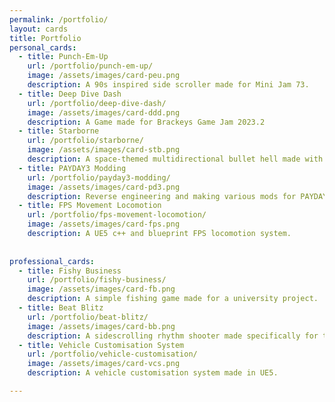 ```yaml
---
permalink: /portfolio/
layout: cards
title: Portfolio
personal_cards: 
  - title: Punch-Em-Up
    url: /portfolio/punch-em-up/
    image: /assets/images/card-peu.png
    description: A 90s inspired side scroller made for Mini Jam 73.
  - title: Deep Dive Dash
    url: /portfolio/deep-dive-dash/
    image: /assets/images/card-ddd.png
    description: A Game made for Brackeys Game Jam 2023.2
  - title: Starborne
    url: /portfolio/starborne/
    image: /assets/images/card-stb.png
    description: A space-themed multidirectional bullet hell made with the design of a GameBoy
  - title: PAYDAY3 Modding
    url: /portfolio/payday3-modding/
    image: /assets/images/card-pd3.png
    description: Reverse engineering and making various mods for PAYDAY 3.
  - title: FPS Movement Locomotion
    url: /portfolio/fps-movement-locomotion/
    image: /assets/images/card-fps.png
    description: A UE5 c++ and blueprint FPS locomotion system.
  
    
professional_cards:
  - title: Fishy Business
    url: /portfolio/fishy-business/
    image: /assets/images/card-fb.png
    description: A simple fishing game made for a university project.
  - title: Beat Blitz
    url: /portfolio/beat-blitz/
    image: /assets/images/card-bb.png
    description: A sidescrolling rhythm shooter made specifically for the PS5.
  - title: Vehicle Customisation System
    url: /portfolio/vehicle-customisation/
    image: /assets/images/card-vcs.png
    description: A vehicle customisation system made in UE5.

---
```


